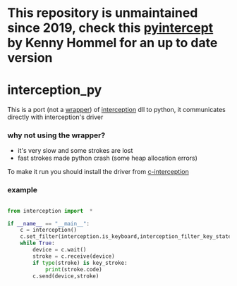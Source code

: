 # This repository is unmaintained since 2019, check this [pyintercept][frk] by Kenny Hommel for an up to date version
# interception_py
This is a port (not a [wrapper][wrp]) of [interception][c_ception] dll to python, it communicates directly with interception's driver

### why not using the wrapper?
* it's very slow and some strokes are lost
* fast strokes made python crash (some heap allocation errors)

To make it run you should install the driver from [c-interception][c_ception]

### example
```py

from interception import  *

if __name__ == "__main__":
    c = interception()
    c.set_filter(interception.is_keyboard,interception_filter_key_state.INTERCEPTION_FILTER_KEY_UP.value)
    while True:
        device = c.wait()
        stroke = c.receive(device)
        if type(stroke) is key_stroke:
            print(stroke.code)
        c.send(device,stroke)
```


[wrp]: https://github.com/cobrce/interception_wrapper
[c_ception]: https://github.com/oblitum/Interception
[frk]: https://github.com/kennyhml/pyintercept
